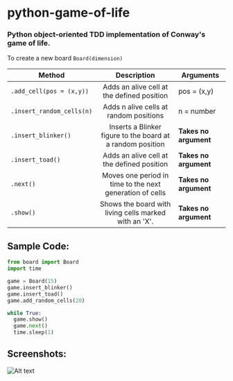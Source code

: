 # python-game-of-life
### Python object-oriented TDD implementation of Conway's game of life.


To create a new board `Board(dimension)`

| Method        | Description           | Arguments  |
| ------------- |:-------------:| ----------|
|`.add_cell(pos = (x,y))`| Adds an alive cell at the defined position| pos = (x,y) |
|`.insert_random_cells(n)`| Adds n alive cells at random positions| n = number |
|`.insert_blinker()`| Inserts a Blinker figure to the board at a random position| **Takes no argument** |
|`.insert_toad()`| Adds an alive cell at the defined position| **Takes no argument** |
|`.next()`| Moves one period in time to the next generation of cells| **Takes no argument** |
|`.show()`| Shows the board with living cells marked with an 'X'.| **Takes no argument** |


## Sample Code:

```python
from board import Board
import time 

game = Board(15)
game.insert_blinker()
game.insert_toad()
game.add_random_cells(20)

while True:
  game.show()
  game.next()
  time.sleep(1)
```

## Screenshots:

![Alt text](/img1.jpg?raw=true "Optional Title")
  
